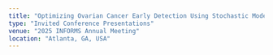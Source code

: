 ```yaml
---
title: "Optimizing Ovarian Cancer Early Detection Using Stochastic Modeling"
type: "Invited Conference Presentations"
venue: "2025 INFORMS Annual Meeting"
location: "Atlanta, GA, USA"
---
```

